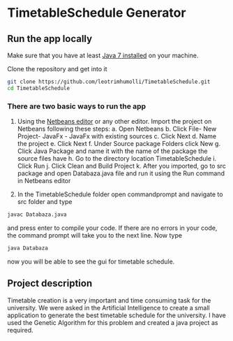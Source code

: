 # TimetableSchedule Generator


## Run the app locally

Make sure that you have at least [Java 7 installed](https://www.java.com/en/download/) on your machine.

Clone the repository and get into it
```bash
git clone https://github.com/leotrimhumolli/TimetableSchedule.git
cd TimetableSchedule
```
### There are two basic ways to run the app
1. Using the [Netbeans editor](https://netbeans.org/features/java/index.html) or any other editor.
Import the project on Netbeans following these steps:
a. Open Netbeans
b. Click File- New Project- JavaFx - JavaFx with existing sources
c. Click Next
d. Name the project
e. Click Next
f. Under Source package Folders click New
g. Click Java Package and name it with the name of the package the source files have
h. Go to the directory location TimetableSchedule
i. Click Run
j. Click Clean and Build Project
k. After you imported, go to src package and open Databaza.java file and run it using the Run command in Netbeans editor
    
2. In the TimetableSchedule folder open commandprompt and navigate to src folder and type 
```bash
javac Databaza.java
```
and press enter to compile your code. If there are no errors in your code, the command prompt will take you to the next line. Now type
```bash
java Databaza
```

now you will be able to see the gui for timetable schedule.

## Project description

Timetable creation is a very important and time consuming task for the university. We were asked in the Artificial Intelligence to create a small application to generate the best timetable schedule for the university. I have used the Genetic Algorithm for this problem and created a java project as required.

